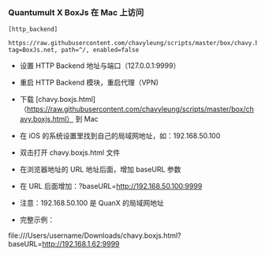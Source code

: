 ### Quantumult X BoxJs 在 Mac 上访问

```
[http_backend]

https://raw.githubusercontent.com/chavyleung/scripts/master/box/chavy.boxjs.js, tag=BoxJs.net, path=^/, enabled=false

```

* 设置 HTTP Backend 地址与端口（127.0.0.1:9999）

* 重启 HTTP Backend 模块，重启代理（VPN)  

* 下载 [chavy.boxjs.html]（https://raw.githubusercontent.com/chavyleung/scripts/master/box/chavy.boxjs.html） 到 Mac

* 在 iOS 的系统设置里找到自己的局域网地址，如：192.168.50.100

* 双击打开 chavy.boxjs.html 文件

* 在浏览器地址的 URL 地址后面，增加 baseURL 参数

* 在 URL 后面增加：?baseURL=http://192.168.50.100:9999 

* 注意：192.168.50.100 是 QuanX 的局域网地址

* 完整示例：

file:///Users/username/Downloads/chavy.boxjs.html?baseURL=http://192.168.1.62:9999